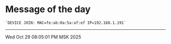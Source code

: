 # Message of the day
```
`DEVICE JOIN: MAC=fe:ab:0a:5a:af:ef IP=192.168.1.191`
```
---
Wed Oct 29 08:05:01 PM MSK 2025
